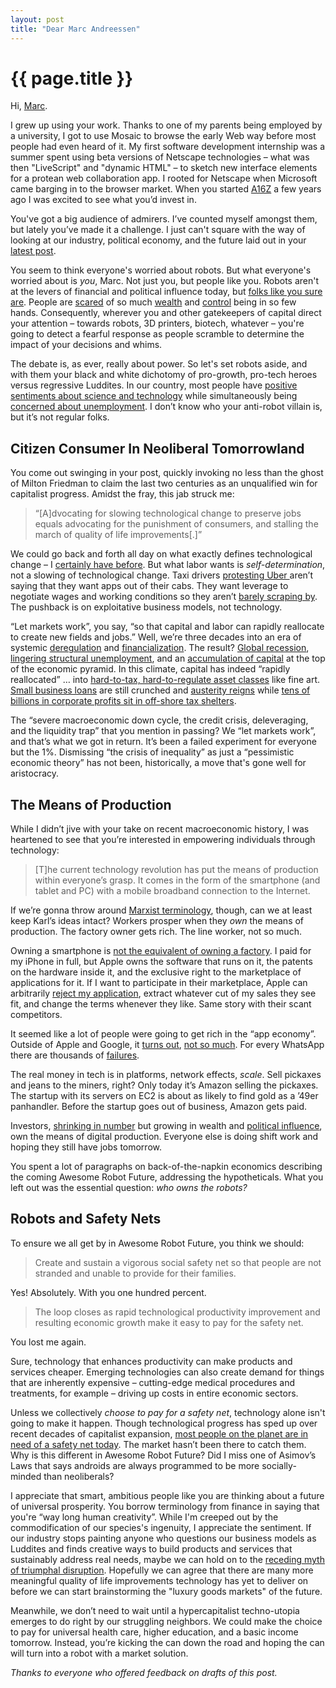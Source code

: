 ```yaml
---
layout: post
title: "Dear Marc Andreessen"
---
```


# {{ page.title }}

Hi, [Marc](https://twitter.com/pmarca).

I grew up using your work. Thanks to one of my parents being employed by a university, I got to use Mosaic to browse the early Web way before most people had even heard of it. My first software development internship was a summer spent using beta versions of Netscape technologies – what was then "LiveScript" and "dynamic HTML" – to sketch new interface elements for a protean web collaboration app. I rooted for Netscape when Microsoft came barging in to the browser market. When you started [A16Z](http://a16z.com) a few years ago I was excited to see what you’d invest in.

You've got a big audience of admirers. I’ve counted myself amongst them, but lately you’ve made it a challenge. I just can't square with the way of looking at our industry, political economy, and the future laid out in your [latest post](http://blog.pmarca.com/2014/06/13/this-is-probably-a-good-time-to-say-that-i-dont-believe-robots-will-eat-all-the-jobs/).

You seem to think everyone's worried about robots. But what everyone's worried about is _you_, Marc. Not just you, but people like you. Robots aren't at the levers of financial and political influence today, but [folks like you sure are](http://www.oxfam.org/sites/www.oxfam.org/files/bp-working-for-few-political-capture-economic-inequality-200114-summ-en.pdf). People are [scared](http://www.pewglobal.org/2013/05/28/world-worried-about-inequality/) of so much [wealth](http://www.gallup.com/poll/166904/dissatisfied-income-wealth-distribution.aspx) and [control](http://www.policymic.com/articles/70811/these-stunning-maps-prove-just-how-much-the-rich-control-u-s-politics) being in so few hands. Consequently, wherever you and other gatekeepers of capital direct your attention – towards robots, 3D printers, biotech, whatever – you're going to detect a fearful response as people scramble to determine the impact of your decisions and whims.

The debate is, as ever, really about power. So let's set robots aside, and with them your black and white dichotomy of pro-growth, pro-tech heroes versus regressive Luddites. In our country, most people have [positive sentiments about science and technology](http://www.nsf.gov/statistics/seind14/index.cfm/chapter-7/c7h.htm#s3) while simultaneously being [concerned about unemployment](http://www.gallup.com/poll/169289/jobs-government-economy-remain-top-problems.aspx). I don’t know who your anti-robot villain is, but it’s not regular folks.

## Citizen Consumer In Neoliberal Tomorrowland

You come out swinging in your post, quickly invoking no less than the ghost of Milton Friedman to claim the last two centuries as an unqualified win for capitalist progress. Amidst the fray, this jab struck me:

> “[A]dvocating for slowing technological change to preserve jobs equals advocating for the punishment of consumers, and stalling the march of quality of life improvements[.]”

We could go back and forth all day on what exactly defines technological change – I [certainly have before](https://al3x.net/2012/05/08/what-is-and-is-not-a-technology-company.html). But what labor wants is *self-determination*, not a slowing of technological change. Taxi drivers [protesting Uber ](http://online.wsj.com/articles/londons-black-cab-drivers-protest-against-taxi-apps-1402499319) aren’t saying that they want apps out of their cabs. They want leverage to negotiate wages and working conditions so they aren’t [barely scraping by](http://justin-singer.org/blog/2014/06/beautiful-illusions/). The pushback is on exploitative business models, not technology.

“Let markets work”, you say, “so that capital and labor can rapidly reallocate to create new fields and jobs.”  Well, we’re three decades into an era of systemic [deregulation](http://en.wikipedia.org/wiki/Deregulation#By_country) and [financialization](http://www.peri.umass.edu/fileadmin/pdf/programs/globalization/financialization/chapter1.pdf). The result? [Global recession](http://yaleglobal.yale.edu/special_report/728), [lingering structural unemployment](http://www.un.org/apps/news/story.asp?NewsID=47851), and an [accumulation of capital](http://en.wikipedia.org/wiki/Capital_accumulation#New_developments_in_capital_accumulation) at the top of the economic pyramid. In this climate, capital has indeed “rapidly reallocated” … into [hard-to-tax, hard-to-regulate asset classes](http://www.economist.com/news/briefing/21590353-ever-more-wealth-being-parked-fancy-storage-facilities-some-customers-they-are) like fine art. [Small business loans](http://wapo.st/170DygD) are still crunched and [austerity reigns](http://www.motherjones.com/politics/2013/09/austerity-reinhart-rogoff-stimulus-debt-ceiling?page=1) while [tens of billions in corporate profits sit in off-shore tax shelters](http://ctj.org/ctjreports/2014/06/offshore_shell_games_2014.php).

The “severe macroeconomic down cycle, the credit crisis, deleveraging, and the liquidity trap” that you mention in passing? We “let markets work”, and that’s what we got in return. It’s been a failed experiment for everyone but the 1%. Dismissing “the crisis of inequality” as just a “pessimistic economic theory” has not been, historically, a move that's gone well for aristocracy.

## The Means of Production

While I didn’t jive with your take on recent macroeconomic history, I was heartened to see that you’re interested in empowering individuals through technology:

> [T]he current technology revolution has put the means of production within everyone’s grasp. It comes in the form of the smartphone (and tablet and PC) with a mobile broadband connection to the Internet.

If we’re gonna throw around [Marxist terminology](https://www.marxists.org/glossary/terms/m/e.htm), though, can we at least keep Karl’s ideas intact? Workers prosper when they *own* the means of production. The factory owner gets rich. The line worker, not so much.

Owning a smartphone is [not the equivalent of owning a factory](http://tedcurran.net/2013/04/09/own-the-means-of-production-what-karl-marx-knew-about-opportunity-in-the-digital-economy/). I paid for my iPhone in full, but Apple owns the software that runs on it, the patents on the hardware inside it, and the exclusive right to the marketplace of applications for it. If  I want to participate in their marketplace, Apple can arbitrarily [reject my application](http://www.imore.com/tag/rejected-apps), extract whatever cut of my sales they see fit, and change the terms whenever they like. Same story with their scant competitors.

It seemed like a lot of people were going to get rich in the “app economy”. Outside of Apple and Google, it [turns out](http://www.nytimes.com/2012/11/18/business/as-boom-lures-app-creators-tough-part-is-making-a-living.html?pagewanted=all), [not so much](http://motherboard.vice.com/blog/that-amazing-app-you-thought-of-wont-make-you-rich). For every WhatsApp there are thousands of [failures](http://www.wired.com/2014/04/no-exit/).

The real money in tech is in platforms, network effects, _scale_. Sell pickaxes and jeans to the miners, right? Only today it’s Amazon selling the pickaxes. The startup with its servers on EC2 is about as likely to find gold as a ’49er panhandler. Before the startup goes out of business, Amazon gets paid.

Investors, [shrinking in number](http://thehill.com/opinion/mark-mellman/196054-mark-s-mellman-the-end-of-the-investor-class) but growing in wealth and [political influence](http://talkingpointsmemo.com/dc/princeton-scholar-demise-of-democracy-america-tpm-interview), own the means of digital production. Everyone else is doing shift work and hoping they still have jobs tomorrow.

You spent a lot of paragraphs on back-of-the-napkin economics describing the coming Awesome Robot Future, addressing the hypotheticals. What you left out was the essential question: _who owns the robots?_

## Robots and Safety Nets

To ensure we all get by in Awesome Robot Future, you think we should:

> Create and sustain a vigorous social safety net so that people are not stranded and unable to provide for their families.

Yes! Absolutely. With you one hundred percent.

> The loop closes as rapid technological productivity improvement and resulting economic growth make it easy to pay for the safety net.

You lost me again.

Sure, technology that enhances productivity can make products and services cheaper. Emerging technologies can also create demand for things that are inherently expensive – cutting-edge medical procedures and treatments, for example – driving up costs in entire economic sectors.

Unless we collectively _choose to pay for a safety net_, technology alone isn't going to make it happen. Though technological progress has sped up over recent decades of capitalist expansion, [most people on the planet are in need of a safety net today](http://www.un.org/apps/news/story.asp?NewsID=47944). The market hasn’t been there to catch them. Why is this different in Awesome Robot Future? Did I miss one of Asimov’s Laws that says androids are always programmed to be more socially-minded than neoliberals?

I appreciate that smart, ambitious people like you are thinking about a future of universal prosperity. You borrow  terminology from finance in saying that you're “way long human creativity”. While I'm creeped out by the commodification of our species's ingenuity, I appreciate the sentiment. If our industry stops painting anyone who questions our business models as Luddites and finds creative ways to build products and services that sustainably address real needs, maybe we can hold on to the [receding myth of triumphal disruption](http://www.newyorker.com/reporting/2014/06/23/140623fa_fact_lepore?currentPage=all). Hopefully we can agree that there are many more meaningful quality of life improvements technology has yet to deliver on before we can start brainstorming the "luxury goods markets" of the future.

Meanwhile, we don’t need to wait until a hypercapitalist techno-utopia emerges to do right by our struggling neighbors. We could make the choice to pay for  universal health care, higher education, and a basic income tomorrow. Instead, you’re kicking the can down the road and hoping the can will turn into a robot with a market solution.

_Thanks to everyone who offered feedback on drafts of this post._
